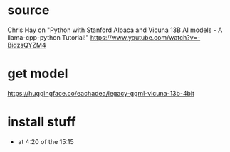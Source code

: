 # source
Chris Hay on "Python with Stanford Alpaca and Vicuna 13B AI models - A llama-cpp-python Tutorial!"
<https://www.youtube.com/watch?v=-BidzsQYZM4>


# get model
<https://huggingface.co/eachadea/legacy-ggml-vicuna-13b-4bit>


# install stuff
- at 4:20 of the 15:15